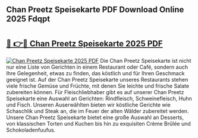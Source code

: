 ## Chan Preetz Speisekarte PDF Download Online 2025 Fdqpt

# <h2><a href="http://gcbe0id.nevu.top/?p=Chan+Preetz+Speisekarte">🔗 👉🔴 Chan Preetz Speisekarte 2025 PDF</a></h2>

[![Chan Preetz Speisekarte 2025 PDF](https://i.imgur.com/dBaPXMq.png)](http://gcbe0id.nevu.top/?p=Chan+Preetz+Speisekarte)
Die Chan Preetz Speisekarte ist nicht nur eine Liste von Gerichten in einem Restaurant oder Café, sondern auch Ihre Gelegenheit, etwas zu finden, das köstlich und für Ihren Geschmack geeignet ist. Auf der Chan Preetz Speisekarte unseres Restaurants stehen viele frische Gemüse und Früchte, mit denen Sie leichte und frische Salate zubereiten können. Für Fleischliebhaber gibt es auf unserer Chan Preetz Speisekarte eine Auswahl an Gerichten: Rindfleisch, Schweinefleisch, Huhn und Fisch. Unseren Auserwählten bieten wir köstliche Gerichte wie Schaschlik und Steak an, die im Feuer der alten Wälder zubereitet werden. Unsere Chan Preetz Speisekarte bietet eine große Auswahl an Desserts, von klassischen Torten und Kuchen bis hin zu exquisiten Crème Brûlée und Schokoladenfuufus.
